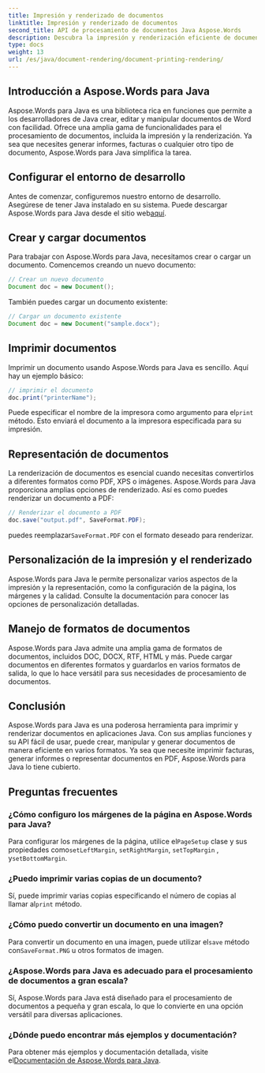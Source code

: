 ```yaml
---
title: Impresión y renderizado de documentos
linktitle: Impresión y renderizado de documentos
second_title: API de procesamiento de documentos Java Aspose.Words
description: Descubra la impresión y renderización eficiente de documentos utilizando Aspose.Words para Java. Aprenda paso a paso con ejemplos de código fuente.
type: docs
weight: 13
url: /es/java/document-rendering/document-printing-rendering/
---
```


## Introducción a Aspose.Words para Java

Aspose.Words para Java es una biblioteca rica en funciones que permite a los desarrolladores de Java crear, editar y manipular documentos de Word con facilidad. Ofrece una amplia gama de funcionalidades para el procesamiento de documentos, incluida la impresión y la renderización. Ya sea que necesites generar informes, facturas o cualquier otro tipo de documento, Aspose.Words para Java simplifica la tarea.

## Configurar el entorno de desarrollo

 Antes de comenzar, configuremos nuestro entorno de desarrollo. Asegúrese de tener Java instalado en su sistema. Puede descargar Aspose.Words para Java desde el sitio web[aquí](https://releases.aspose.com/words/java/).

## Crear y cargar documentos

Para trabajar con Aspose.Words para Java, necesitamos crear o cargar un documento. Comencemos creando un nuevo documento:

```java
// Crear un nuevo documento
Document doc = new Document();
```

También puedes cargar un documento existente:

```java
// Cargar un documento existente
Document doc = new Document("sample.docx");
```

## Imprimir documentos

Imprimir un documento usando Aspose.Words para Java es sencillo. Aquí hay un ejemplo básico:

```java
// imprimir el documento
doc.print("printerName");
```

Puede especificar el nombre de la impresora como argumento para el`print` método. Esto enviará el documento a la impresora especificada para su impresión.

## Representación de documentos

La renderización de documentos es esencial cuando necesitas convertirlos a diferentes formatos como PDF, XPS o imágenes. Aspose.Words para Java proporciona amplias opciones de renderizado. Así es como puedes renderizar un documento a PDF:

```java
// Renderizar el documento a PDF
doc.save("output.pdf", SaveFormat.PDF);
```

 puedes reemplazar`SaveFormat.PDF` con el formato deseado para renderizar.

## Personalización de la impresión y el renderizado

Aspose.Words para Java le permite personalizar varios aspectos de la impresión y la representación, como la configuración de la página, los márgenes y la calidad. Consulte la documentación para conocer las opciones de personalización detalladas.

## Manejo de formatos de documentos

Aspose.Words para Java admite una amplia gama de formatos de documentos, incluidos DOC, DOCX, RTF, HTML y más. Puede cargar documentos en diferentes formatos y guardarlos en varios formatos de salida, lo que lo hace versátil para sus necesidades de procesamiento de documentos.

## Conclusión

Aspose.Words para Java es una poderosa herramienta para imprimir y renderizar documentos en aplicaciones Java. Con sus amplias funciones y su API fácil de usar, puede crear, manipular y generar documentos de manera eficiente en varios formatos. Ya sea que necesite imprimir facturas, generar informes o representar documentos en PDF, Aspose.Words para Java lo tiene cubierto.

## Preguntas frecuentes

### ¿Cómo configuro los márgenes de la página en Aspose.Words para Java?

 Para configurar los márgenes de la página, utilice el`PageSetup` clase y sus propiedades como`setLeftMargin`, `setRightMargin`, `setTopMargin` , y`setBottomMargin`.

### ¿Puedo imprimir varias copias de un documento?

 Sí, puede imprimir varias copias especificando el número de copias al llamar al`print` método.

### ¿Cómo puedo convertir un documento en una imagen?

 Para convertir un documento en una imagen, puede utilizar el`save` método con`SaveFormat.PNG` u otros formatos de imagen.

### ¿Aspose.Words para Java es adecuado para el procesamiento de documentos a gran escala?

Sí, Aspose.Words para Java está diseñado para el procesamiento de documentos a pequeña y gran escala, lo que lo convierte en una opción versátil para diversas aplicaciones.

### ¿Dónde puedo encontrar más ejemplos y documentación?

 Para obtener más ejemplos y documentación detallada, visite el[Documentación de Aspose.Words para Java](https://reference.aspose.com/words/java/).